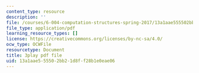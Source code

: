 ```yaml
---
content_type: resource
description: ''
file: /courses/6-004-computation-structures-spring-2017/13a1aae555502bb21d8ff28b1e0eae06_wPwWtFMkxLo.pdf
file_type: application/pdf
learning_resource_types: []
license: https://creativecommons.org/licenses/by-nc-sa/4.0/
ocw_type: OCWFile
resourcetype: Document
title: 3play pdf file
uid: 13a1aae5-5550-2bb2-1d8f-f28b1e0eae06
---
```

